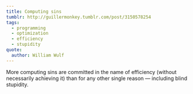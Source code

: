 ```yaml
---
title: Computing sins
tumblr: http://guillermonkey.tumblr.com/post/3150578254
tags:
  - programming
  - optimization
  - efficiency
  - stupidity
quote:
  author: William Wulf
---
```


More computing sins are committed in the name of efficiency (without necessarily achieving it) than for any other single reason — including blind stupidity.
